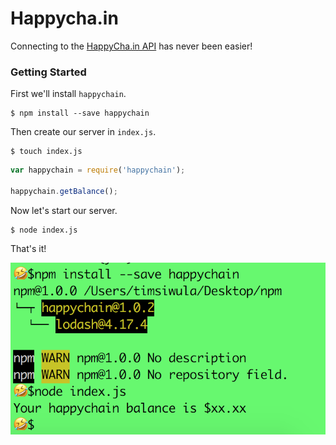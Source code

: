 # Happycha.in
Connecting to the [HappyCha.in API](https://www.HappyCha.in) has never been easier!

### Getting Started

First we'll install `happychain`.

```shell
$ npm install --save happychain
```

Then create our server in `index.js`.

```shell
$ touch index.js
```
```js
var happychain = require('happychain');

happychain.getBalance();
```

Now let's start our server.

```shell
$ node index.js
```


That's it!

![Alt text](img.png?raw=true "Sweetness!")

